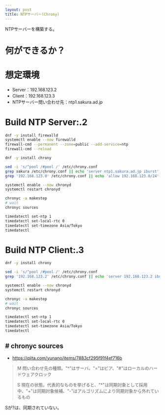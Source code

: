 ```yaml
---
layout: post
title: NTPサーバー(Chrony)
---
```


NTPサーバーを構築する。

# 何ができるか？


# 想定環境

- Server：192.168.123.2
- Client：192.168.123.3
- NTPサーバー問い合わせ先：ntp1.sakura.ad.jp

# Build NTP Server:.2

```sh
dnf -y install firewalld
systemctl enable --now firewalld
firewall-cmd --permanent --zone=public --add-service=ntp
firewall-cmd --reload

dnf -y install chrony

sed -i 's/^pool /#pool /' /etc/chrony.conf
grep sakura /etc/chrony.conf || echo 'server ntp1.sakura.ad.jp iburst' >> /etc/chrony.conf
grep '192.168.123.0' /etc/chrony.conf || echo 'allow 192.168.123.0/24' >> /etc/chrony.conf

systemctl enable --now chronyd
systemctl restart chronyd

chronyc -a makestep
# wait
chronyc sources

timedatectl set-ntp 1
timedatectl set-local-rtc 0
timedatectl set-timezone Asia/Tokyo
timedatectl
```

# Build NTP Client:.3


```sh
dnf -y install chrony

sed -i 's/^pool /#pool /' /etc/chrony.conf
grep '192.168.123.2' /etc/chrony.conf || echo 'server 192.168.123.2 iburst' >> /etc/chrony.conf

systemctl enable --now chronyd
systemctl restart chronyd

chronyc -a makestep
# wait
chronyc sources

timedatectl set-ntp 1
timedatectl set-local-rtc 0
timedatectl set-timezone Asia/Tokyo
timedatectl
```

## # chronyc sources

- <https://qiita.com/yunano/items/7883cf295f91f4ef716b>

> M
> 問い合わせ先の種類。"^"はサーバ、"="はピア、"#"はローカルのハードウェアクロック
> 
> S
> 現在の状態。代表的なものを挙げると、"\*"は同期対象として採用中、"+"は同期対象候補、"-"はアルゴリズムにより同期対象から外れているもの

Sが?は、同期されていない。
